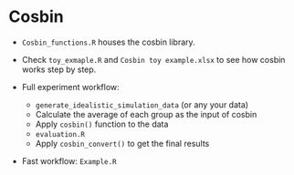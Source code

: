 # Cosbin

- `Cosbin_functions.R` houses the cosbin library.
- Check `toy_exmaple.R` and `Cosbin toy example.xlsx` to see how cosbin works step by step.

- Full experiment workflow:
  - `generate_idealistic_simulation_data` (or any your data) 
  - Calculate the average of each group as the input of cosbin
  - Apply `cosbin()` function to the data
  - `evaluation.R` 
  - Apply `cosbin_convert()` to get the final results

- Fast workflow:
`Example.R`
